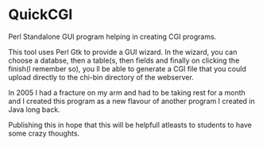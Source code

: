 QuickCGI
========

Perl Standalone GUI program helping in creating CGI programs.

This tool uses Perl Gtk to provide a GUI wizard. In the wizard, 
you can choose a databse, then a table(s, then fields and finally 
on clicking the finish(I remember so), you ll be able to generate 
a CGI file that you could upload directly to the chi-bin directory 
of the webserver. 

In 2005 I had a fracture on my arm and had to be taking rest for a 
month and I created this program as a new flavour of another 
program I created in Java long back.

Publishing this in hope that this will be helpfull atleasts to students 
to have some crazy thoughts.
